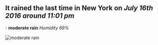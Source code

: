 ## It rained the last time in New York on *July 16th 2016 around 11:01 pm*
💧  **moderate rain** *Humidity 69%*

![moderate rain](http://openweathermap.org/img/w/10n.png)
